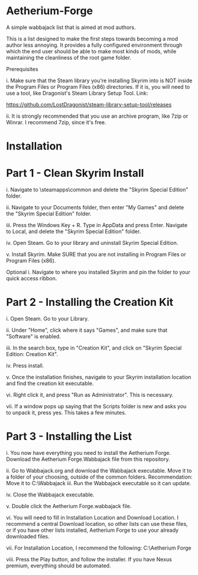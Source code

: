 # Aetherium-Forge
A simple wabbajack list that is aimed at mod authors.


This is a list designed to make the first steps towards becoming a mod author less annoying. It provides a fully configured environment through which the end user should be able to make most kinds of mods, while maintaining the cleanliness of the root game folder.

Prerequisites

i. Make sure that the Steam library you're installing Skyrim into is NOT inside the Program Files or Program Files (x86) directories.
If it is, you will need to use a tool, like Dragonist's Steam Library Setup Tool. Link:

https://github.com/LostDragonist/steam-library-setup-tool/releases

ii. It is strongly recommended that you use an archive program, like 7zip or Winrar. I recommend 7zip, since it's free.



# Installation

# Part 1 - Clean Skyrim Install

i. Navigate to <Steam>\steamapps\common and delete the "Skyrim Special Edition" folder.
  
ii. Navigate to your Documents folder, then enter "My Games" and delete the "Skyrim Special Edition" folder.
  
iii. Press the Windows Key + R. Type in AppData and press Enter. Navigate to Local, and delete the "Skyrim Special Edition" folder.
  
iv. Open Steam. Go to your library and uninstall Skyrim Special Edition.
  
v. Install Skyrim. Make SURE that you are not installing in Program Files or Program Files (x86).
  
  
Optional i. Navigate to where you installed Skyrim and pin the folder to your quick access ribbon.
  

# Part 2 - Installing the Creation Kit
  
i. Open Steam. Go to your Library.
  
ii. Under "Home", click where it says "Games", and make sure that "Software" is enabled.
  
iii. In the search box, type in "Creation Kit", and click on "Skyrim Special Edition: Creation Kit".
  
iv. Press install.
  
v. Once the installation finishes, navigate to your Skyrim installation location and find the creation kit executable.
  
vi. Right click it, and press "Run as Administrator". This is necessary.
  
vii. If a window pops up saying that the Scripts folder is new and asks you to unpack it, press yes. This takes a few minutes.
  
      
# Part 3 - Installing the List
    
i. You now have everything you need to install the Aetherium Forge. Download the Aetherium Forge.Wabbajack file from this repository.
  
ii. Go to Wabbajack.org and download the Wabbajack executable. Move it to a folder of your choosing, outside of the common folders.
Recommendation: Move it to C:\Wabbajack
iii. Run the Wabbajack executable so it can update.
  
iv. Close the Wabbajack executable.
  
v. Double click the Aetherium Forge.wabbajack file.
  
vi. You will need to fill in Installation Location and Download Location. I recommend a central Download location, so other lists
can use these files, or if you have other lists installed, Aetherium Forge to use your already downloaded files.
  
vii. For Installation Location, I recommend the following: C:\Aetherium Forge
  
viii. Press the Play button, and follow the installer. If you have Nexus premium, everything should be automated.
  
      

